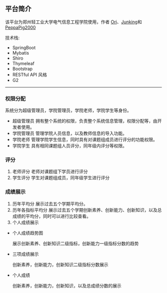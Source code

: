 ## 平台简介

该平台为郑州轻工业大学电气信息工程学院使用，作者 [Ori](https://github.com/Origin-9)、[Junking](https://github.com/827652549)和[PeppaPig2000](https://github.com/PeppaPig2000)

技术栈:
* SpringBoot
* Mybatis
* Shiro
* Thymeleaf
* Bootstrap
* RESTful API 风格
* G2
***
### 权限分配
系统分为超级管理员，学院管理员，学院老师，学院学生等身份。
* 超级管理员
拥有整个系统的权限，负责整个系统信息管理，权限分配等，由开发者使用。
* 学院管理员
管理学院人员信息，以及教师信息的导入功能。
* 学院老师
管理学院学生信息，同时具有对课题组成员进行评分的功能权限。
* 学院学生
具有相同课题组人员评分，同年级内评分等权限。
### 评分
1. 老师评分
老师对课题组下学员进行评分
2. 学生评分
学生对课题组成员，同年级学生进行评分
### 成绩展示
1. 历年平均分
展示过去五个学期平均分。
2. 历年各指标平均分
展示过去五个学期创新素养、创新能力、创新知识，以及总成绩的平均分，同时可以进行比较查看。
3. 个人成绩展示
*    个人成绩趋势图

     展示创新素养、创新知识二级指标，创新能力一级指标分数的趋势
*    三项成绩展示

     创新素养，创新能力，创新知识二级指标分数展示
*	 个人成绩
 
     创新素养，创新能力，创新知识，以及总成绩分数的展示
